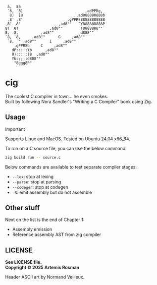 ```
 a,  8a
 `8, `8)                            ,adPPRg,
  8)  ]8                        ,ad888888888b
 ,8' ,8'                    ,gPPR888888888888
,8' ,8'                 ,ad8""   `Y888888888P
8)  8)              ,ad8""        (8888888""
8,  8,          ,ad8""            d888""
`8, `8,     ,ad8""      G     ,ad8""
 `8, `" ,ad8""      I     ,ad8""
    ,gPPR8b     C     ,ad8""
   dP:::::Yb      ,ad8""
   8):::::(8  ,ad8""
   Yb:;;;:d888""
    "8ggg8P"
```

# cig

The coolest C compiler in town... he even smokes.  
Built by following Nora Sandler's "Writing a C Compiler" book using Zig.

## Usage
> [!IMPORTANT]
> Supports Linux and MacOS. Tested on Ubuntu 24.04 x86_64.

To run on a C source file, you can use the below command:

```bash
zig build run -- source.c

```
Below commands are available to test separate compiler stages:
- `--lex`: stop at lexing
- `--parse`: stop at parsing
- `--codegen`: stop at codegen
- `-S`: emit assembly but do not assemble

## Other stuff
Next on the list is the end of Chapter 1:
- Assembly emission
- Reference assembly AST from zig compiler

## LICENSE
**See LICENSE file.**  
**Copyright © 2025 Artemis Rosman**

Header ASCII art by Normand Veilleux.


